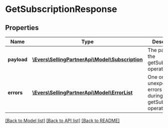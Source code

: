 # GetSubscriptionResponse

## Properties
Name | Type | Description | Notes
------------ | ------------- | ------------- | -------------
**payload** | [**\Evers\SellingPartnerApi\Model\Subscription**](Subscription.md) | The payload for the getSubscription operation. | [optional] 
**errors** | [**\Evers\SellingPartnerApi\Model\ErrorList**](ErrorList.md) | One or more unexpected errors occurred during the getSubscription operation. | [optional] 

[[Back to Model list]](../README.md#documentation-for-models) [[Back to API list]](../README.md#documentation-for-api-endpoints) [[Back to README]](../README.md)


